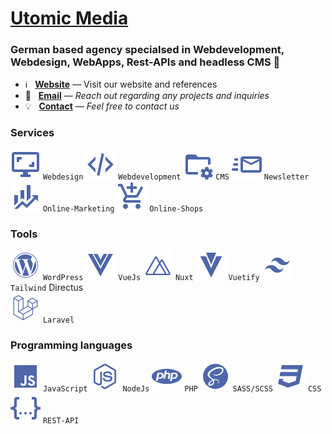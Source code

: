 # [Utomic Media](https://utomic.media)
### German based agency specialsed in Webdevelopment, Webdesign, WebApps, Rest-APIs and headless CMS  👋

<!--
**utomic-media/.github** is a ✨ _special_ ✨ repository because its `README.md` (this file) appears on your GitHub profile.
-->
* ℹ️ &nbsp; **[Website](https://utomic.media)** — Visit our website and references
* 📩 &nbsp; **[Email](mailto:hey@utomic.media)** — _Reach out regarding any projects and inquiries_
* 💡 &nbsp; **[Contact](https://utomic.media/kontakt)** — _Feel free to contact us_




### Services
![Webdesign](./assets/categories/monitor-screenshot.svg) `Webdesign`
![Webdevelopment](./assets/categories/xml.svg) `Webdevelopment`
![CMS](./assets/categories/folder-cog-outline.svg) `CMS`
![Newsletter](./assets/categories/email-fast-outline.svg) `Newsletter`
![Online-Marketing](./assets/categories/finance.svg) `Online-Marketing`
![Online-Shops](./assets/categories/cart-plus.svg) `Online-Shops`
     
### Tools
![WordPress](./assets/tools/wordpress.svg) `WordPress`
![VueJs](./assets/tools/vuejs.svg) `VueJs`
![Nuxt](./assets/tools/nuxt.svg) `Nuxt`
![Vuetify](./assets/tools/vuetify.svg) `Vuetify`
![Tailwind](./assets/tools/tailwind.svg) `Tailwind`
Directus  
![Laravel](./assets/tools/laravel.svg) `Laravel`

### Programming languages
![JavaScript](./assets/programming-languages/language-javascript.svg) `JavaScript`
![NodeJs](./assets/programming-languages/nodejs.svg) `NodeJs`
![PHP](./assets/programming-languages/language-php.svg) `PHP`
![SASS/SCSS](./assets/programming-languages/sass.svg) `SASS/SCSS`
![CSS](./assets/programming-languages/language-css3.svg) `CSS`
![REST-API](./assets/programming-languages/code-json.svg) `REST-API`





